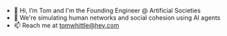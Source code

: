 - 👋 Hi, I’m Tom and I'm the Founding Engineer @ Artificial Societies
- 👀 We're simulating human networks and social cohesion using AI agents
- 📫 Reach me at tomwhittle@hey.com
